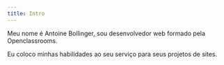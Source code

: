 ```yaml
--- 
title: Intro
---
```


Meu nome é Antoine Bollinger, sou desenvolvedor web formado pela Openclassrooms. 

Eu coloco minhas habilidades ao seu serviço para seus projetos de sites.